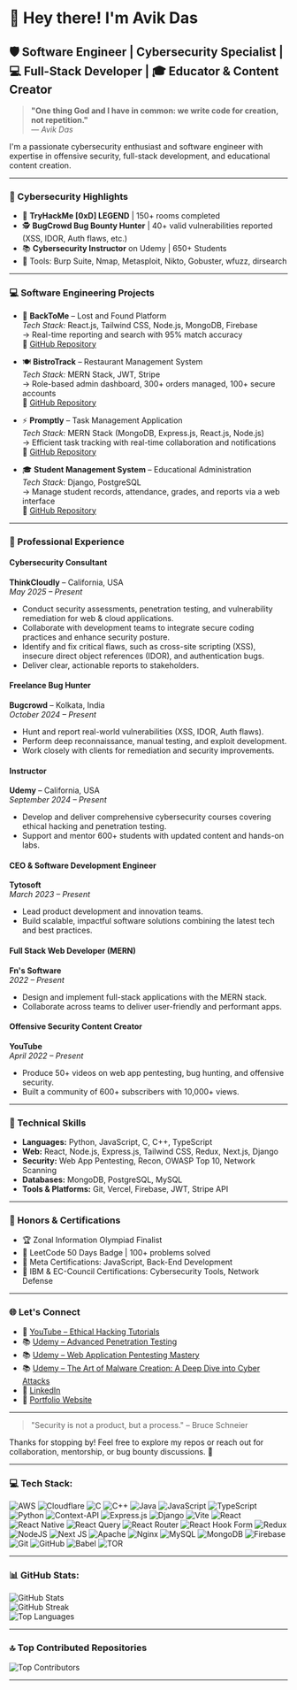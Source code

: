 # 👋 Hey there! I'm Avik Das

## 🛡️ Software Engineer | Cybersecurity Specialist | 💻 Full-Stack Developer | 🎓 Educator & Content Creator

> **"One thing God and I have in common: we write code for creation, not repetition."**  
> — *Avik Das*

I'm a passionate cybersecurity enthusiast and software engineer with expertise in offensive security, full-stack development, and educational content creation.

---

### 🔐 Cybersecurity Highlights

- 🧠 **TryHackMe [0xD] LEGEND** | 150+ rooms completed  
- 🕵️ **BugCrowd Bug Bounty Hunter** | 40+ valid vulnerabilities reported (XSS, IDOR, Auth flaws, etc.)  
- 📚 **Cybersecurity Instructor** on Udemy | 650+ Students  
- 🧪 Tools: Burp Suite, Nmap, Metasploit, Nikto, Gobuster, wfuzz, dirsearch

---

### 💻 Software Engineering Projects

- 🧭 **BackToMe** – Lost and Found Platform  
  *Tech Stack:* React.js, Tailwind CSS, Node.js, MongoDB, Firebase  
  → Real-time reporting and search with 95% match accuracy  
  🔗 [GitHub Repository](https://github.com/DeveloperAvik/BackToMe)

- 🍽️ **BistroTrack** – Restaurant Management System  
  *Tech Stack:* MERN Stack, JWT, Stripe  
  → Role-based admin dashboard, 300+ orders managed, 100+ secure accounts  
  🔗 [GitHub Repository](https://github.com/DeveloperAvik/BistroTrack)

- ⚡ **Promptly** – Task Management Application  
  *Tech Stack:* MERN Stack (MongoDB, Express.js, React.js, Node.js)  
  → Efficient task tracking with real-time collaboration and notifications  
  🔗 [GitHub Repository](https://github.com/DeveloperAvik/Promptly)

- 🎓 **Student Management System** – Educational Administration  
  *Tech Stack:* Django, PostgreSQL  
  → Manage student records, attendance, grades, and reports via a web interface  
  🔗 [GitHub Repository](https://github.com/DeveloperAvik/StudentManagement)

---

### 💼 Professional Experience

#### Cybersecurity Consultant  
**ThinkCloudly** – California, USA  
*May 2025 – Present*  
- Conduct security assessments, penetration testing, and vulnerability remediation for web & cloud applications.  
- Collaborate with development teams to integrate secure coding practices and enhance security posture.  
- Identify and fix critical flaws, such as cross-site scripting (XSS), insecure direct object references (IDOR), and authentication bugs.  
- Deliver clear, actionable reports to stakeholders.

#### Freelance Bug Hunter  
**Bugcrowd** – Kolkata, India  
*October 2024 – Present*  
- Hunt and report real-world vulnerabilities (XSS, IDOR, Auth flaws).  
- Perform deep reconnaissance, manual testing, and exploit development.  
- Work closely with clients for remediation and security improvements.

#### Instructor  
**Udemy** – California, USA  
*September 2024 – Present*  
- Develop and deliver comprehensive cybersecurity courses covering ethical hacking and penetration testing.  
- Support and mentor 600+ students with updated content and hands-on labs.

#### CEO & Software Development Engineer  
**Tytosoft**  
*March 2023 – Present*  
- Lead product development and innovation teams.  
- Build scalable, impactful software solutions combining the latest tech and best practices.

#### Full Stack Web Developer (MERN)  
**Fn's Software**  
*2022 – Present*  
- Design and implement full-stack applications with the MERN stack.  
- Collaborate across teams to deliver user-friendly and performant apps.

#### Offensive Security Content Creator  
**YouTube**  
*April 2022 – Present*  
- Produce 50+ videos on web app pentesting, bug hunting, and offensive security.  
- Built a community of 600+ subscribers with 10,000+ views.

---

### 🔧 Technical Skills

- **Languages:** Python, JavaScript, C, C++, TypeScript  
- **Web:** React, Node.js, Express.js, Tailwind CSS, Redux, Next.js, Django  
- **Security:** Web App Pentesting, Recon, OWASP Top 10, Network Scanning  
- **Databases:** MongoDB, PostgreSQL, MySQL  
- **Tools & Platforms:** Git, Vercel, Firebase, JWT, Stripe API

---

### 🏅 Honors & Certifications

- 🏆 Zonal Information Olympiad Finalist  
- 🥇 LeetCode 50 Days Badge | 100+ problems solved  
- 📜 Meta Certifications: JavaScript, Back-End Development  
- 📘 IBM & EC-Council Certifications: Cybersecurity Tools, Network Defense

---

### 🌐 Let's Connect

- 🎥 [YouTube – Ethical Hacking Tutorials](https://www.youtube.com/@DreadSpecterOfficial)  
- 📚 [Udemy – Advanced Penetration Testing](https://www.udemy.com/course/ethical-hacking-bootcamp-2024/?referralCode=0C7A077FE8CAFE016258)  
- 📚 [Udemy – Web Application Pentesting Mastery](https://www.udemy.com/course/web-application-penetration-testing-mastery/?referralCode=D193D0FE07A90D939919)
- 📚 [Udemy – The Art of Malware Creation: A Deep Dive into Cyber Attacks](https://www.udemy.com/course/malware-development-for-red-teamming/?couponCode=A4E4E484C6B22CDB66E0)  
- 🔗 [LinkedIn](https://www.linkedin.com/in/developeravik/)  
- 📂 [Portfolio Website](https://developeravik.xyz/)

---

> "Security is not a product, but a process." – Bruce Schneier

Thanks for stopping by! Feel free to explore my repos or reach out for collaboration, mentorship, or bug bounty discussions. 🚀

---

### 💻 Tech Stack:

![AWS](https://img.shields.io/badge/AWS-%23FF9900.svg?style=for-the-badge&logo=amazon-aws&logoColor=white) 
![Cloudflare](https://img.shields.io/badge/Cloudflare-F38020?style=for-the-badge&logo=Cloudflare&logoColor=white) 
![C](https://img.shields.io/badge/c-%2300599C.svg?style=for-the-badge&logo=c&logoColor=white) 
![C++](https://img.shields.io/badge/c++-%2300599C.svg?style=for-the-badge&logo=c%2B%2B&logoColor=white) 
![Java](https://img.shields.io/badge/java-%23ED8B00.svg?style=for-the-badge&logo=openjdk&logoColor=white) 
![JavaScript](https://img.shields.io/badge/javascript-%23323330.svg?style=for-the-badge&logo=javascript&logoColor=%23F7DF1E) 
![TypeScript](https://img.shields.io/badge/typescript-%23007ACC.svg?style=for-the-badge&logo=typescript&logoColor=white) 
![Python](https://img.shields.io/badge/python-3670A0?style=for-the-badge&logo=python&logoColor=ffdd54) 
![Context-API](https://img.shields.io/badge/Context--Api-000000?style=for-the-badge&logo=react) 
![Express.js](https://img.shields.io/badge/express.js-%23404d59.svg?style=for-the-badge&logo=express&logoColor=%2361DAFB) 
![Django](https://img.shields.io/badge/django-%23092E20.svg?style=for-the-badge&logo=django&logoColor=white) 
![Vite](https://img.shields.io/badge/vite-%23646CFF.svg?style=for-the-badge&logo=vite&logoColor=white) 
![React](https://img.shields.io/badge/react-%2320232a.svg?style=for-the-badge&logo=react&logoColor=%2361DAFB) 
![React Native](https://img.shields.io/badge/react_native-%2320232a.svg?style=for-the-badge&logo=react&logoColor=%2361DAFB) 
![React Query](https://img.shields.io/badge/-React%20Query-FF4154?style=for-the-badge&logo=react%20query&logoColor=white) 
![React Router](https://img.shields.io/badge/React_Router-CA4245?style=for-the-badge&logo=react-router&logoColor=white) 
![React Hook Form](https://img.shields.io/badge/React%20Hook%20Form-%23EC5990.svg?style=for-the-badge&logo=reacthookform&logoColor=white) 
![Redux](https://img.shields.io/badge/redux-%23593d88.svg?style=for-the-badge&logo=redux&logoColor=white) 
![NodeJS](https://img.shields.io/badge/node.js-6DA55F?style=for-the-badge&logo=node.js&logoColor=white) 
![Next JS](https://img.shields.io/badge/Next-black?style=for-the-badge&logo=next.js&logoColor=white) 
![Apache](https://img.shields.io/badge/apache-%23D42029.svg?style=for-the-badge&logo=apache&logoColor=white) 
![Nginx](https://img.shields.io/badge/nginx-%23009639.svg?style=for-the-badge&logo=nginx&logoColor=white) 
![MySQL](https://img.shields.io/badge/mysql-4479A1.svg?style=for-the-badge&logo=mysql&logoColor=white) 
![MongoDB](https://img.shields.io/badge/MongoDB-%234ea94b.svg?style=for-the-badge&logo=mongodb&logoColor=white) 
![Firebase](https://img.shields.io/badge/firebase-a08021?style=for-the-badge&logo=firebase&logoColor=ffcd34) 
![Git](https://img.shields.io/badge/git-%23F05033.svg?style=for-the-badge&logo=git&logoColor=white) 
![GitHub](https://img.shields.io/badge/github-%23121011.svg?style=for-the-badge&logo=github&logoColor=white) 
![Babel](https://img.shields.io/badge/Babel-F9DC3e?style=for-the-badge&logo=babel&logoColor=black) 
![TOR](https://img.shields.io/badge/tor-%237E4798.svg?style=for-the-badge&logo=tor-project&logoColor=white)

---

### 📊 GitHub Stats:

![GitHub Stats](https://github-readme-stats.vercel.app/api?username=DeveloperAvik&theme=react&hide_border=false&include_all_commits=true&count_private=true)  
![GitHub Streak](https://github-readme-streak-stats.herokuapp.com/?user=DeveloperAvik&theme=react&hide_border=false)  
![Top Languages](https://github-readme-stats.vercel.app/api/top-langs/?username=DeveloperAvik&theme=react&hide_border=false&include_all_commits=true&count_private=true&layout=compact)

---

### 🔝 Top Contributed Repositories

![Top Contributors](https://github-contributor-stats.vercel.app/api?username=DeveloperAvik&limit=5&theme=dark&combine_all_yearly_contributions=true)

---

<!-- Proudly created with GPRM ( https://gprm.itsvg.in ) -->
